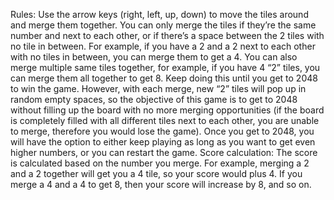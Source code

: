 Rules: Use the arrow keys (right, left, up, down) to move the tiles around and merge them together. You can only merge the tiles if they’re the same number and next to each other, or if there’s a space between the 2 tiles with no tile in between. For example, if you have a 2 and a 2 next to each other with no tiles in between, you can merge them to get a 4. You can also merge multiple same tiles together, for example, if you have 4 “2” tiles, you can merge them all together to get 8. Keep doing this until you get to 2048 to win the game. However, with each merge, new “2” tiles will pop up in random empty spaces, so the objective of this game is to get to 2048 without filling up the board with no more merging opportunities (if the board is completely filled with all different tiles next to each other, you are unable to merge, therefore you would lose the game). Once you get to 2048, you will have the option to either keep playing as long as you want to get even higher numbers, or you can restart the game.
Score calculation: The score is calculated based on the number you merge. For example, merging a 2 and a 2 together will get you a 4 tile, so your score would plus 4. If you merge a 4 and a 4 to get 8, then your score will increase by 8, and so on.

